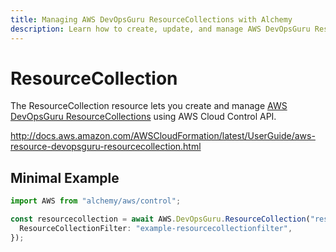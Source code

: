```yaml
---
title: Managing AWS DevOpsGuru ResourceCollections with Alchemy
description: Learn how to create, update, and manage AWS DevOpsGuru ResourceCollections using Alchemy Cloud Control.
---
```


# ResourceCollection

The ResourceCollection resource lets you create and manage [AWS DevOpsGuru ResourceCollections](https://docs.aws.amazon.com/devopsguru/latest/userguide/) using AWS Cloud Control API.

http://docs.aws.amazon.com/AWSCloudFormation/latest/UserGuide/aws-resource-devopsguru-resourcecollection.html

## Minimal Example

```ts
import AWS from "alchemy/aws/control";

const resourcecollection = await AWS.DevOpsGuru.ResourceCollection("resourcecollection-example", {
  ResourceCollectionFilter: "example-resourcecollectionfilter",
});
```


